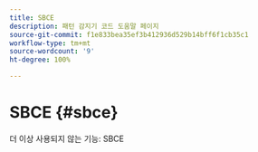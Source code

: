 ```yaml
---
title: SBCE
description: 패턴 감지기 코드 도움말 페이지
source-git-commit: f1e833bea35ef3b412936d529b14bff6f1cb35c1
workflow-type: tm+mt
source-wordcount: '9'
ht-degree: 100%

---
```



# SBCE {#sbce}

더 이상 사용되지 않는 기능: SBCE
